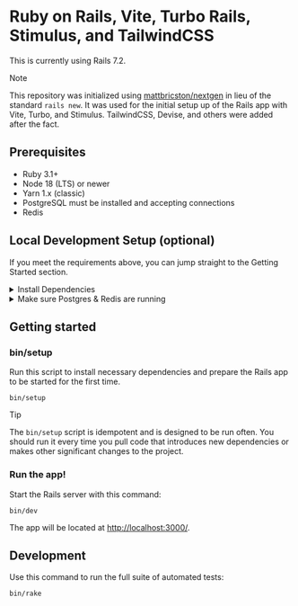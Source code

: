 # Ruby on Rails, Vite, Turbo Rails, Stimulus, and TailwindCSS

This is currently using Rails 7.2. 

> [!NOTE]
> This repository was initialized using [mattbricston/nextgen](https://github.com/mattbrictson/nextgen) in lieu of the standard `rails new`. It was used for the initial setup up of the Rails app with Vite, Turbo, and Stimulus. TailwindCSS, Devise, and others were added after the fact.

## Prerequisites

- Ruby 3.1+
- Node 18 (LTS) or newer
- Yarn 1.x (classic)
- PostgreSQL must be installed and accepting connections
- Redis

## Local Development Setup (optional)

If you meet the requirements above, you can jump straight to the Getting Started section. 

<details>
  
  <summary>Install Dependencies</summary>

  ### Ruby
  ```
  brew install ruby
  ```

  ### Node
  ```
  brew install node
  ```

  ### Postgresql
  ```
  brew install postgresql@15
  ```

  ### Redis
  ```
  brew install 
  ```

  ### Yarn
  You can install Yarn with homebrew, but it's not necessary. Just install it with npm.
  ```
  npm install --global yarn
  ```

</details>

<details>
  
  <summary>Make sure Postgres & Redis are running</summary>

  ### Postgresql

  ```
  brew services start postgresql@15 
  ```

  ### Redis

  ```
  brew services start redis
  ```
  
</details>

## Getting started

### bin/setup

Run this script to install necessary dependencies and prepare the Rails app to be started for the first time.

```
bin/setup
```

> [!TIP]
> The `bin/setup` script is idempotent and is designed to be run often. You should run it every time you pull code that introduces new dependencies or makes other significant changes to the project.

### Run the app!

Start the Rails server with this command:

```
bin/dev
```

The app will be located at <http://localhost:3000/>.

## Development

Use this command to run the full suite of automated tests:

```
bin/rake
```
